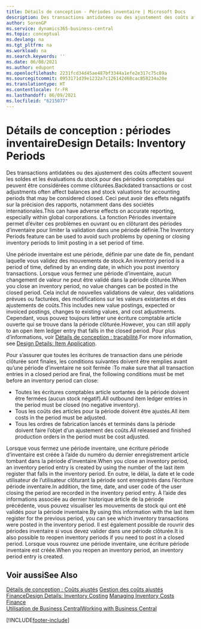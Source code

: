 ```yaml
---
title: Détails de conception - Périodes inventaire | Microsoft Docs
description: Des transactions antidatées ou des ajustement des coûts affectent souvent les soldes et les évaluations du stock pour des périodes comptables qui peuvent être considérées comme clôturées. Ceci peut avoir des effets négatifs sur la précision des rapports, notamment dans des sociétés internationales. La fonction Périodes inventaire permet d’éviter ces problèmes en ouvrant ou en clôturant des périodes d’inventaire pour limiter la validation dans une période définie.
author: SorenGP
ms.service: dynamics365-business-central
ms.topic: conceptual
ms.devlang: na
ms.tgt_pltfrm: na
ms.workload: na
ms.search.keywords: ''
ms.date: 06/08/2021
ms.author: edupont
ms.openlocfilehash: 2231fcd34d45ae487bf3344a1efe2e317c75c89a
ms.sourcegitcommit: 0953171d39e1232a7c126142d68cac858234a20e
ms.translationtype: HT
ms.contentlocale: fr-FR
ms.lasthandoff: 06/09/2021
ms.locfileid: "6215077"
---
```

# <a name="design-details-inventory-periods"></a><span data-ttu-id="ee8c6-105">Détails de conception : périodes inventaire</span><span class="sxs-lookup"><span data-stu-id="ee8c6-105">Design Details: Inventory Periods</span></span>
<span data-ttu-id="ee8c6-106">Des transactions antidatées ou des ajustement des coûts affectent souvent les soldes et les évaluations du stock pour des périodes comptables qui peuvent être considérées comme clôturées.</span><span class="sxs-lookup"><span data-stu-id="ee8c6-106">Backdated transactions or cost adjustments often affect balances and stock valuations for accounting periods that may be considered closed.</span></span> <span data-ttu-id="ee8c6-107">Ceci peut avoir des effets négatifs sur la précision des rapports, notamment dans des sociétés internationales.</span><span class="sxs-lookup"><span data-stu-id="ee8c6-107">This can have adverse effects on accurate reporting, especially within global corporations.</span></span> <span data-ttu-id="ee8c6-108">La fonction Périodes inventaire permet d’éviter ces problèmes en ouvrant ou en clôturant des périodes d’inventaire pour limiter la validation dans une période définie.</span><span class="sxs-lookup"><span data-stu-id="ee8c6-108">The Inventory Periods feature can be used to avoid such problems by opening or closing inventory periods to limit posting in a set period of time.</span></span>  

 <span data-ttu-id="ee8c6-109">Une période inventaire est une période, définie par une date de fin, pendant laquelle vous validez des mouvements de stock.</span><span class="sxs-lookup"><span data-stu-id="ee8c6-109">An inventory period is a period of time, defined by an ending date, in which you post inventory transactions.</span></span> <span data-ttu-id="ee8c6-110">Lorsque vous fermez une période d’inventaire, aucun changement de valeur ne peut être validé dans la période clôturée.</span><span class="sxs-lookup"><span data-stu-id="ee8c6-110">When you close an inventory period, no value changes can be posted in the closed period.</span></span> <span data-ttu-id="ee8c6-111">Cela inclut de nouvelles validations de valeur, des validations prévues ou facturées, des modifications sur les valeurs existantes et des ajustements de coûts.</span><span class="sxs-lookup"><span data-stu-id="ee8c6-111">This includes new value postings, expected or invoiced postings, changes to existing values, and cost adjustments.</span></span> <span data-ttu-id="ee8c6-112">Cependant, vous pouvez toujours lettrer une écriture comptable article ouverte qui se trouve dans la période clôturée.</span><span class="sxs-lookup"><span data-stu-id="ee8c6-112">However, you can still apply to an open item ledger entry that falls in the closed period.</span></span> <span data-ttu-id="ee8c6-113">Pour plus d’informations, voir [Détails de conception : traçabilité](design-details-item-application.md).</span><span class="sxs-lookup"><span data-stu-id="ee8c6-113">For more information, see [Design Details: Item Application](design-details-item-application.md).</span></span>  

 <span data-ttu-id="ee8c6-114">Pour s’assurer que toutes les écritures de transaction dans une période clôturée sont finales, les conditions suivantes doivent être remplies avant qu’une période d’inventaire ne soit fermée :</span><span class="sxs-lookup"><span data-stu-id="ee8c6-114">To make sure that all transaction entries in a closed period are final, the following conditions must be met before an inventory period can close:</span></span>  

-   <span data-ttu-id="ee8c6-115">Toutes les écritures comptables article sortantes de la période doivent être fermées (aucun stock négatif).</span><span class="sxs-lookup"><span data-stu-id="ee8c6-115">All outbound item ledger entries in the period must be closed (no negative inventory).</span></span>  
-   <span data-ttu-id="ee8c6-116">Tous les coûts des articles pour la période doivent être ajustés.</span><span class="sxs-lookup"><span data-stu-id="ee8c6-116">All item costs in the period must be adjusted.</span></span>  
-   <span data-ttu-id="ee8c6-117">Tous les ordres de fabrication lancés et terminés dans la période doivent faire l’objet d’un ajustement des coûts.</span><span class="sxs-lookup"><span data-stu-id="ee8c6-117">All released and finished production orders in the period must be cost adjusted.</span></span>  

 <span data-ttu-id="ee8c6-118">Lorsque vous fermez une période inventaire, une écriture période d’inventaire est créée à l’aide du numéro du dernier enregistrement article tombant dans la période d’inventaire.</span><span class="sxs-lookup"><span data-stu-id="ee8c6-118">When you close an inventory period, an inventory period entry is created by using the number of the last item register that falls in the inventory period.</span></span> <span data-ttu-id="ee8c6-119">En outre, le délai, la date et le code utilisateur de l’utilisateur clôturant la période sont enregistrés dans l’écriture période inventaire.</span><span class="sxs-lookup"><span data-stu-id="ee8c6-119">In addition, the time, date, and user code of the user closing the period are recorded in the inventory period entry.</span></span> <span data-ttu-id="ee8c6-120">À l’aide des informations associée au dernier historique article de la période précédente, vous pouvez visualiser les mouvements de stock qui ont été validés pour la période inventaire.</span><span class="sxs-lookup"><span data-stu-id="ee8c6-120">By using this information with the last item register for the previous period, you can see which inventory transactions were posted in the inventory period.</span></span> <span data-ttu-id="ee8c6-121">Il est également possible de rouvrir des périodes inventaire si vous devez valider dans une période clôturée.</span><span class="sxs-lookup"><span data-stu-id="ee8c6-121">It is also possible to reopen inventory periods if you need to post in a closed period.</span></span> <span data-ttu-id="ee8c6-122">Lorsque vous rouvrez une période inventaire, une écriture période inventaire est créée.</span><span class="sxs-lookup"><span data-stu-id="ee8c6-122">When you reopen an inventory period, an inventory period entry is created.</span></span>  

## <a name="see-also"></a><span data-ttu-id="ee8c6-123">Voir aussi</span><span class="sxs-lookup"><span data-stu-id="ee8c6-123">See Also</span></span>  
 <span data-ttu-id="ee8c6-124">[Détails de conception : Coûts ajustés](design-details-inventory-costing.md) [Gestion des coûts ajustés](finance-manage-inventory-costs.md) [Finance](finance.md)</span><span class="sxs-lookup"><span data-stu-id="ee8c6-124">[Design Details: Inventory Costing](design-details-inventory-costing.md) [Managing Inventory Costs](finance-manage-inventory-costs.md) [Finance](finance.md)</span></span>  
 [<span data-ttu-id="ee8c6-125">Utilisation de Business Central</span><span class="sxs-lookup"><span data-stu-id="ee8c6-125">Working with Business Central</span></span>](ui-work-product.md)


[!INCLUDE[footer-include](includes/footer-banner.md)]